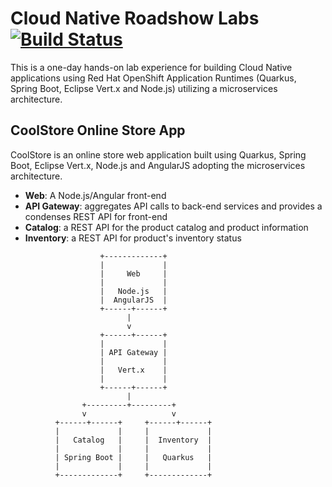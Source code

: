 # Cloud Native Roadshow Labs  [![Build Status](https://travis-ci.org/openshift-labs/cloud-native-labs.svg?branch=ocp-3.11)](https://travis-ci.org/openshift-labs/cloud-native-labs)

This is a one-day hands-on lab experience for building Cloud Native applications using 
Red Hat OpenShift Application Runtimes (Quarkus, Spring Boot, Eclipse Vert.x and Node.js) 
utilizing a microservices architecture.


## CoolStore Online Store App

CoolStore is an online store web application built using Quarkus, Spring Boot, Eclipse Vert.x,
Node.js and AngularJS adopting the microservices architecture.

* **Web**: A Node.js/Angular front-end
* **API Gateway**: aggregates API calls to back-end services and provides a condenses REST API for front-end
* **Catalog**: a REST API for the product catalog and product information
* **Inventory**: a REST API for product's inventory status

```
                    +-------------+
                    |             |
                    |     Web     |
                    |             |
                    |   Node.js   |
                    |  AngularJS  |
                    +------+------+
                          |
                          v
                    +------+------+
                    |             |
                    | API Gateway |
                    |             |
                    |   Vert.x    |
                    |             |
                    +------+------+
                          |
                +---------+---------+
                v                   v
          +------+------+     +------+------+
          |             |     |             |
          |   Catalog   |     |  Inventory  |
          |             |     |             |
          | Spring Boot |     |   Quarkus   |
          |             |     |             |
          +-------------+     +-------------+
```

